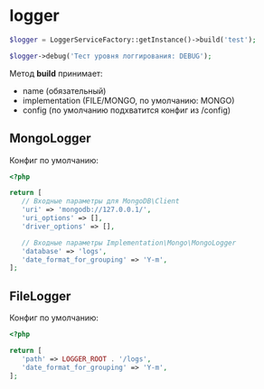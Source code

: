 # logger

```php
$logger = LoggerServiceFactory::getInstance()->build('test');

$logger->debug('Тест уровня логгирования: DEBUG');
```
Метод **build** принимает:
 - name (обязательный)
 - implementation (FILE/MONGO, по умолчанию: MONGO)
 - config (по умолчанию подхватится конфиг из /config)
 
 ## MongoLogger
 Конфиг по умолчанию:
 ```php
<?php

return [
    // Входные параметры для MongoDB\Client
    'uri' => 'mongodb://127.0.0.1/',
    'uri_options' => [],
    'driver_options' => [],

    // Входные параметры Implementation\Mongo\MongoLogger
    'database' => 'logs',
    'date_format_for_grouping' => 'Y-m',
];
```
 
 ## FileLogger
 Конфиг по умолчанию:
 ```php
<?php

return [
    'path' => LOGGER_ROOT . '/logs',
    'date_format_for_grouping' => 'Y-m',
];
```
